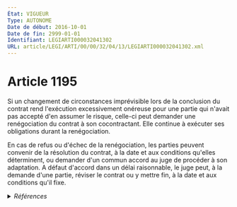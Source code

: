```yaml
---
État: VIGUEUR
Type: AUTONOME
Date de début: 2016-10-01
Date de fin: 2999-01-01
Identifiant: LEGIARTI000032041302
URL: article/LEGI/ARTI/00/00/32/04/13/LEGIARTI000032041302.xml
---
```


<h1>Article 1195</h1>

Si un changement de circonstances imprévisible lors de la conclusion du contrat
rend l'exécution excessivement onéreuse pour une partie qui n'avait pas accepté
d'en assumer le risque, celle-ci peut demander une renégociation du contrat à
son cocontractant. Elle continue à exécuter ses obligations durant la
renégociation.<br />

En cas de refus ou d'échec de la renégociation, les parties peuvent convenir de
la résolution du contrat, à la date et aux conditions qu'elles déterminent, ou
demander d'un commun accord au juge de procéder à son adaptation. A défaut
d'accord dans un délai raisonnable, le juge peut, à la demande d'une partie,
réviser le contrat ou y mettre fin, à la date et aux conditions qu'il fixe.


<details>
  <summary><em>Références</em></summary>

  <h2>Articles faisant référence à l'article</h2>
  
  <ul>
    <li>
      <a href="https://legal.tricoteuses.fr//redirection/LEGIARTI000032006591?vers=git&vers=legifrance">Ordonnance n° 2016-131 du 10 février 2016 portant réforme du droit des contrats, du régime général et de la preuve des obligations - article 2 ENTIEREMENT_MODIF</a> MODIFIE source
    </li>
  </ul>
  
  <h2>Références faites par l'article</h2>
  
  <ul>
    <li>
      2999-01-01 CITATION cible <a href="https://legal.tricoteuses.fr//redirection/LEGIARTI000036828490?vers=git&vers=legifrance">Code monétaire et financier - article L211-40-1 AUTONOME VIGUEUR, en vigueur depuis le 2018-10-01</a>
    </li>
    <li>
      CODIFICATION source Loi 1804-02-07
    </li>
    <li>
      2016-02-10 MODIFIE cible <a href="https://legal.tricoteuses.fr//redirection/LEGIARTI000032006591?vers=git&vers=legifrance">Ordonnance n° 2016-131 du 10 février 2016 portant réforme du droit des contrats, du régime général et de la preuve des obligations - article 2 ENTIEREMENT_MODIF</a>
    </li>
  </ul>
</details>
